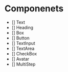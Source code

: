 # Componenets

- [] Text
- [] Heading 
- [] Box
- [] Button
- [] TextInput
- [] TextArea
- [] CheckBox
- [] Avatar
- [] MultiStep